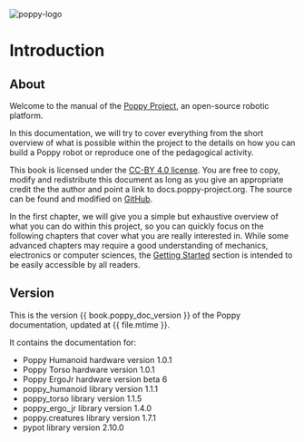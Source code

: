 ![poppy-logo](img/logo/poppy.png)

# Introduction

## About

Welcome to the manual of the [Poppy Project](https://www.poppy-project.org/), an open-source robotic platform.

In this documentation, we will try to cover everything from the short overview of what is possible within the project to the details on how you can build a Poppy robot or reproduce one of the pedagogical activity.

This book is licensed under the [CC-BY 4.0 license](https://creativecommons.org/licenses/by/4.0/). You are free to copy, modify and redistribute this document as long as you give an appropriate credit the the author and point a link to docs.poppy-project.org. The source can be found and modified on [GitHub](https://github.com/poppy-project/poppy-docs).

In the first chapter, we will give you a simple but exhaustive overview of what you can do within this project, so you can quickly focus on the following chapters that cover what you are really interested in. While some advanced chapters may require a good understanding of mechanics, electronics or computer sciences, the [Getting Started](getting-started/README.md) section is intended to be easily accessible by all readers.

## Version

This is the version {{ book.poppy_doc_version }} of the Poppy documentation, updated at {{ file.mtime }}.

It contains the documentation for:

- Poppy Humanoid hardware version 1.0.1
- Poppy Torso hardware version 1.0.1
- Poppy ErgoJr hardware version beta 6
- poppy_humanoid library version 1.1.1
- poppy_torso library version 1.1.5
- poppy_ergo_jr library version 1.4.0
- poppy.creatures library version 1.7.1
- pypot library version 2.10.0